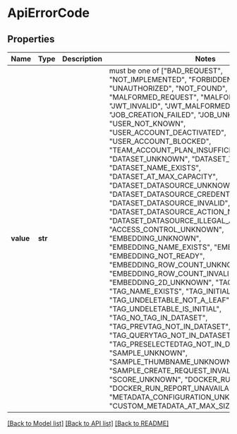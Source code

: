 # ApiErrorCode


## Properties
Name | Type | Description | Notes
------------ | ------------- | ------------- | -------------
**value** | **str** |  |  must be one of ["BAD_REQUEST", "NOT_IMPLEMENTED", "FORBIDDEN", "UNAUTHORIZED", "NOT_FOUND", "MALFORMED_REQUEST", "MALFORMED_RESPONSE", "JWT_INVALID", "JWT_MALFORMED", "JOB_CREATION_FAILED", "JOB_UNKNOWN", "USER_NOT_KNOWN", "USER_ACCOUNT_DEACTIVATED", "USER_ACCOUNT_BLOCKED", "TEAM_ACCOUNT_PLAN_INSUFFICIENT", "DATASET_UNKNOWN", "DATASET_TAG_INVALID", "DATASET_NAME_EXISTS", "DATASET_AT_MAX_CAPACITY", "DATASET_DATASOURCE_UNKNOWN", "DATASET_DATASOURCE_CREDENTIALS_ERROR", "DATASET_DATASOURCE_INVALID", "DATASET_DATASOURCE_ACTION_NOT_IMPLEMENTED", "DATASET_DATASOURCE_ILLEGAL_ACTION", "ACCESS_CONTROL_UNKNOWN", "EMBEDDING_UNKNOWN", "EMBEDDING_NAME_EXISTS", "EMBEDDING_INVALID", "EMBEDDING_NOT_READY", "EMBEDDING_ROW_COUNT_UNKNOWN", "EMBEDDING_ROW_COUNT_INVALID", "EMBEDDING_2D_UNKNOWN", "TAG_UNKNOWN", "TAG_NAME_EXISTS", "TAG_INITIAL_EXISTS", "TAG_UNDELETABLE_NOT_A_LEAF", "TAG_UNDELETABLE_IS_INITIAL", "TAG_NO_TAG_IN_DATASET", "TAG_PREVTAG_NOT_IN_DATASET", "TAG_QUERYTAG_NOT_IN_DATASET", "TAG_PRESELECTEDTAG_NOT_IN_DATASET", "SAMPLE_UNKNOWN", "SAMPLE_THUMBNAME_UNKNOWN", "SAMPLE_CREATE_REQUEST_INVALID_FORMAT", "SCORE_UNKNOWN", "DOCKER_RUN_UNKNOWN", "DOCKER_RUN_REPORT_UNAVAILABLE", "METADATA_CONFIGURATION_UNKNOWN", "CUSTOM_METADATA_AT_MAX_SIZE", ]

[[Back to Model list]](../README.md#documentation-for-models) [[Back to API list]](../README.md#documentation-for-api-endpoints) [[Back to README]](../README.md)


